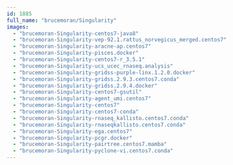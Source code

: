 ```yaml
---
id: 1885
full_name: "brucemoran/Singularity"
images: 
  - "brucemoran-Singularity-centos7-java8"
  - "brucemoran-Singularity-vep-92.1.rattus_norvegicus_merged.centos7"
  - "brucemoran-Singularity-aracne-ap.centos7"
  - "brucemoran-Singularity-pisces.docker"
  - "brucemoran-Singularity-centos7-r_3.5.1"
  - "brucemoran-Singularity-ucs_ucec_rnaseq.analysis"
  - "brucemoran-Singularity-gridss-purple-linx.1.2.0.docker"
  - "brucemoran-Singularity-gridss.2.9.3.centos7.conda"
  - "brucemoran-Singularity-gridss.2.9.4.docker"
  - "brucemoran-Singularity-centos7-gsutil"
  - "brucemoran-Singularity-agent_umi.centos7"
  - "brucemoran-Singularity-centos7"
  - "brucemoran-Singularity-centos7-conda"
  - "brucemoran-Singularity-rnaseq_kallisto.centos7.conda"
  - "brucemoran-Singularity-rnaseqkallisto.centos7.conda"
  - "brucemoran-Singularity-ega.centos7"
  - "brucemoran-Singularity-pcgr.docker"
  - "brucemoran-Singularity-pairtree.centos7.mamba"
  - "brucemoran-Singularity-pyclone-vi.centos7.conda"
---
```

